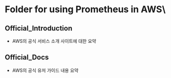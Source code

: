 # Folder for using Prometheus in AWS\
  


## Official_Introduction
- AWS의 공식 서비스 소개 사이트에 대한 요약


## Official_Docs
- AWS의 공식 유저 가이드 내용 요약